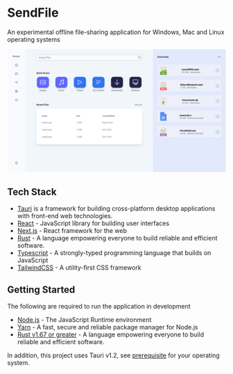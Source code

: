 
# SendFile
An experimental offline file-sharing application for Windows, Mac and Linux operating systems

![screenshot](screenshots/home-light.png) 

## Tech Stack
- [Tauri](https://tauri.app/) is a framework for building cross-platform desktop applications with front-end web technologies.
- [React](https://react.dev/) -  JavaScript library for building user interfaces
- [Next.js](https://nextjs.org/) - React framework for the web
- [Rust](rust-lang.org/) -  A language empowering everyone
to build reliable and efficient software.
- [Typescript](https://typescript-lang.org) - A strongly-typed programming language that builds on JavaScript
- [TailwindCSS](https://tailwindcss.com) - A utility-first CSS framework 
## Getting Started
The following are required to run the application in development 
- [Node.js](https://nodejs.org) - The JavaScript Runtime environment
- [Yarn](https://yarnpkg.com/) - A fast, secure and reliable package manager for Node.js
- [Rust v1.67 or greater](rust-lang.org/) -  A language empowering everyone
to build reliable and efficient software.

In addition, this project uses Tauri v1.2, see [prerequisite](https://tauri.app/v1/guides/getting-started/prerequisites/) for your operating system.
